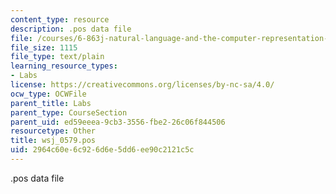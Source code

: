 ```yaml
---
content_type: resource
description: .pos data file
file: /courses/6-863j-natural-language-and-the-computer-representation-of-knowledge-spring-2003/2964c60e6c926d6e5dd6ee90c2121c5c_wsj_0579.pos
file_size: 1115
file_type: text/plain
learning_resource_types:
- Labs
license: https://creativecommons.org/licenses/by-nc-sa/4.0/
ocw_type: OCWFile
parent_title: Labs
parent_type: CourseSection
parent_uid: ed59eeea-9cb3-3556-fbe2-26c06f844506
resourcetype: Other
title: wsj_0579.pos
uid: 2964c60e-6c92-6d6e-5dd6-ee90c2121c5c
---
```

.pos data file